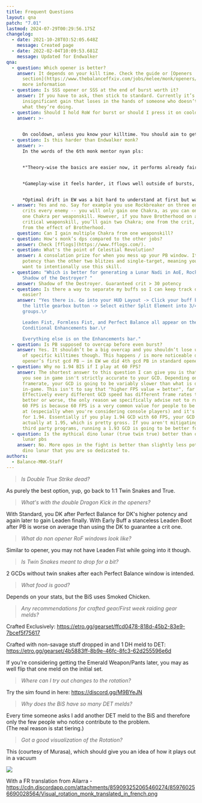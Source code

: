 ```yaml
---
title: Frequent Questions
layout: qna
patch: "7.01"
lastmod: 2024-07-29T00:29:56.175Z
changelog:
  - date: 2021-10-28T03:52:05.648Z
    message: Created page
  - date: 2022-02-04T10:09:53.681Z
    message: Updated for Endwalker
qna:
  - question: Which opener is better?
    answer: It depends on your kill time. Check the guide or [Openers
      section](https://www.thebalanceffxiv.com/jobs/melee/monk/openers/) for
      more information
  - question: Is SSS opener or SSS at the end of burst worth it?
    answer: If you have to ask, then stick to standard. Currently it’s an
      insignificant gain that loses in the hands of someone who doesn’t know
      what they’re doing.
  - question: Should I hold RoW for burst or should I press it on cooldown?
    answer: >-
      

      On cooldown, unless you know your killtime. You should aim to get as many casts of RoW as you can, and then shift those usages to align with burst as much as possible without losing a use.
  - question: Is this harder than Endwalker monk?
    answer: >-
      In the words of the 6th monk mentor nyan pls:


      *"Theory-wise the basics are easier now, it performs already fairly close to optimal with just that.*


      *Gameplay-wise it feels harder, it flows well outside of bursts, but not really in bursts.*


      *Optimal drift in EW was a bit hard to understand at first but was very intuitive once learnt and practiced. DT Monk however, although technically simpler, the windows do feel a bit harder to execute."*
  - answer: Yes and no. Say for example you use Rockbreaker on three enemies, and it
      crits every enemy -- you will only gain one Chakra, as you can only gain
      one Chakra per weaponskill. However, if you have Brotherhood on and land a
      critical weaponskill, you’ll gain two Chakra; one from the crit, and one
      from the effect of Brotherhood.
    question: Can I gain multiple Chakra from one weaponskill?
  - question: How's monk’s dps compared to the other jobs?
    answer: Check [fflogs](https://www.fflogs.com/).
  - question: What's the point of Celestial Revolution?
    answer: A consolation prize for when you mess up your PB window. It's lower
      potency than the other two blitzes and single-target, meaning you never
      want to intentionally use this skill.
  - question: "Which is better for generating a Lunar Nadi in AoE, Rockbreaker or
      Shadow of the Destroyer? "
    answer: Shadow of the Destroyer. Guaranteed crit > 30 potency
  - question: Is there a way to separate my buffs so I can keep track of Leaden Fist
      easier?
    answer: "Yes there is. Go into your HUD Layout -> Click your buff bar -> Click
      the little gearbox button -> Select either Split Element into 3/4
      groups.\r

      Leaden Fist, Formless Fist, and Perfect Balance all appear on the
      Conditional Enhancements bar.\r

      Everything else is on the Enhancements bar."
  - question: Is PB supposed to overcap before even burst?
    answer: Yes. It shouldn’t be a big overcap and you shouldn’t lose usages outside
      of specific killtimes though. This happens / is more noticeable due to dk
      opener’s first gcd PB – in EW we did 4th gcd PB in standard opener.
  - question: Why no 1.94 BIS if I play at 60 FPS?
    answer: The shortest answer to this question I can give you is that the tooltip
      you see in game isn't strictly accurate to your GCD. Depending on your
      framerate, your GCD is going to be variably slower than what is displayed
      in-game. This isn't to say that "higher FPS value = better", far from it.
      Effectively every different GCD speed has different frame rates that are
      better or worse, the only reason we specifically advise not to run 1.94 at
      60 FPS is because 60 FPS is a very common value for people to be playing
      at (especially when you're considering console players) and it's extra bad
      for 1.94. Essentially if you play 1.94 GCD with 60 FPS, your GCD is
      actually at 1.95, which is pretty gross. If you aren't mitigating this via
      third party programs, running a 1.93 GCD is going to be better for you.
  - question: Is the mythical dino lunar (true twin true) better than opo spam in
      lunar pbs
    answer: No. More opos in the fight is better than slightly less potency from the
      dino lunar that you are so dedicated to.
authors:
  - Balance-MNK-Staff
---
```

> *Is Double True Strike dead?*

As purely the best option, yup, go back to 1:1 Twin Snakes and True.

> *What's with the double Dragon Kick in the openers?* 

With Standard, you DK after Perfect Balance for DK's higher potency and again later to gain Leaden finally. With Early Buff a stanceless Leaden Boot after PB is worse on average than using the DK to guarantee a crit one.

> *What do non opener RoF windows look like?*

Similar to opener, you may not have Leaden Fist while going into it though.

> *Is Twin Snakes meant to drop for a bit?*

2 GCDs without twin snakes after each Perfect Balance window is intended.

> *What food is good?*

Depends on your stats, but the BiS uses Smoked Chicken.

> *Any recommendations for crafted gear/First week raiding gear melds?*

Crafted Exclusively: <https://etro.gg/gearset/ffcd0478-818d-45b2-83e9-7bcef5f75617>

Crafted with non-savage stuff dropped in and 1 DH meld to DET: <https://etro.gg/gearset/4b5883ff-8b9e-46fc-8fc3-62d255596e6d>

If you're considering getting the Emerald Weapon/Pants later, you may as well flip that one meld on the initial set.

> *Where can I try out changes to the rotation?*

Try the sim found in here: <https://discord.gg/M9BYeJN>

> *Why does the BiS have so many DET melds?*

Every time someone asks I add another DET meld to the BiS and therefore only the few people who notice contribute to the problem.\
(The real reason is stat tiering.)

> *Got a good visualization of the Rotation?*

This (courtesy of Murasa), which should give you an idea of how it plays out in a vacuum 

![](https://cdn.discordapp.com/attachments/277968306307072001/825746336585482300/unknown.png)

With a FR translation from Ailarra - <https://cdn.discordapp.com/attachments/859093252065460274/859760256690028564/Visual_rotation_monk_translated_in_french.png>
